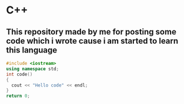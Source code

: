 # C++
## This repository made by me for posting some code which i wrote cause i am started to learn this language
```C++
#include <iostream>
using namespace std;
int code()
{
  cout << "Hello code" << endl;
}
return 0;
```
